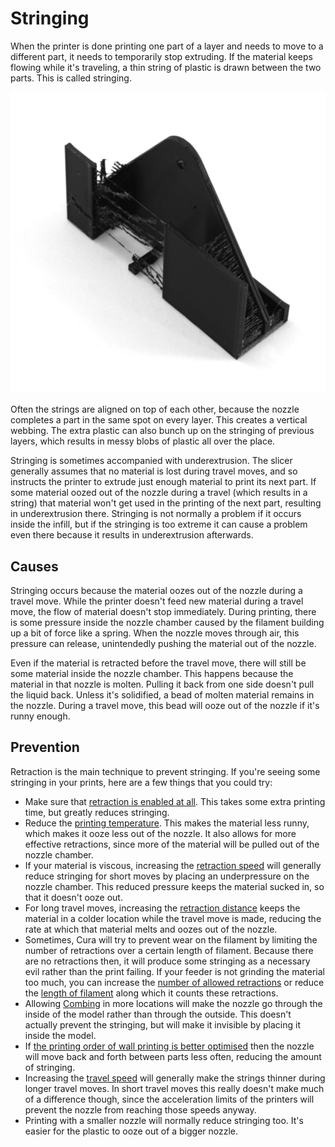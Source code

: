 Stringing
====
When the printer is done printing one part of a layer and needs to move to a different part, it needs to temporarily stop extruding. If the material keeps flowing while it's traveling, a thin string of plastic is drawn between the two parts. This is called stringing.

![Thin lines of plastic are visible where the nozzle moved from one part to another](../images/stringing.jpg)

Often the strings are aligned on top of each other, because the nozzle completes a part in the same spot on every layer. This creates a vertical webbing. The extra plastic can also bunch up on the stringing of previous layers, which results in messy blobs of plastic all over the place.

Stringing is sometimes accompanied with underextrusion. The slicer generally assumes that no material is lost during travel moves, and so instructs the printer to extrude just enough material to print its next part. If some material oozed out of the nozzle during a travel (which results in a string) that material won't get used in the printing of the next part, resulting in underextrusion there. Stringing is not normally a problem if it occurs inside the infill, but if the stringing is too extreme it can cause a problem even there because it results in underextrusion afterwards.

Causes
----
Stringing occurs because the material oozes out of the nozzle during a travel move. While the printer doesn't feed new material during a travel move, the flow of material doesn't stop immediately. During printing, there is some pressure inside the nozzle chamber caused by the filament building up a bit of force like a spring. When the nozzle moves through air, this pressure can release, unintendedly pushing the material out of the nozzle.

Even if the material is retracted before the travel move, there will still be some material inside the nozzle chamber. This happens because the material in that nozzle is molten. Pulling it back from one side doesn't pull the liquid back. Unless it's solidified, a bead of molten material remains in the nozzle. During a travel move, this bead will ooze out of the nozzle if it's runny enough.

Prevention
----
Retraction is the main technique to prevent stringing. If you're seeing some stringing in your prints, here are a few things that you could try:
* Make sure that [retraction is enabled at all](../travel/retraction_enable.md). This takes some extra printing time, but greatly reduces stringing.
* Reduce the [printing temperature](../material/material_print_temperature.md). This makes the material less runny, which makes it ooze less out of the nozzle. It also allows for more effective retractions, since more of the material will be pulled out of the nozzle chamber.
* If your material is viscous, increasing the [retraction speed](../travel/retraction_speed.md) will generally reduce stringing for short moves by placing an underpressure on the nozzle chamber. This reduced pressure keeps the material sucked in, so that it doesn't ooze out.
* For long travel moves, increasing the [retraction distance](../travel/retraction_amount.md) keeps the material in a colder location while the travel move is made, reducing the rate at which that material melts and oozes out of the nozzle.
* Sometimes, Cura will try to prevent wear on the filament by limiting the number of retractions over a certain length of filament. Because there are no retractions then, it will produce some stringing as a necessary evil rather than the print failing. If your feeder is not grinding the material too much, you can increase the [number of allowed retractions](../travel/retraction_count_max.md) or reduce the [length of filament](../travel/retraction_extrusion_window.md) along which it counts these retractions.
* Allowing [Combing](../travel/retraction_combing.md) in more locations will make the nozzle go through the inside of the model rather than through the outside. This doesn't actually prevent the stringing, but will make it invisible by placing it inside the model.
* If [the printing order of wall printing is better optimised](../shell/optimize_wall_printing_order.md) then the nozzle will move back and forth between parts less often, reducing the amount of stringing.
* Increasing the [travel speed](../speed/speed_travel.md) will generally make the strings thinner during longer travel moves. In short travel moves this really doesn't make much of a difference though, since the acceleration limits of the printers will prevent the nozzle from reaching those speeds anyway.
* Printing with a smaller nozzle will normally reduce stringing too. It's easier for the plastic to ooze out of a bigger nozzle.